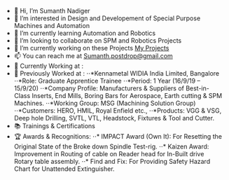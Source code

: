 - 👋 Hi, I’m Sumanth Nadiger
- 👀 I’m interested in Design and Developement of Special Purpose Machines and Automation
- 🌱 I’m currently learning Automation and Robotics
- 💞️ I’m looking to collaborate on SPM and Robotics Projects
- 📖 I’m currently working on these Projects [My Projects](https://github.com/SumanthNadiger/Portfolio)
- 📫 You can reach me at Sumanth.postdrop@gmail.com
- 🏢 Currently Working at :
- 🏢 Previously Worked at : ⋅⋅*Kennametal WIDIA India Limited, Bangalore
                             ⋅⋅*Role: Graduate Apprentice Trainee 
                             ⋅⋅*Period: 1 Year (16/9/19 – 15/9/20)
                             ⋅⋅*Company Profile: Manufacturers & Suppliers of Best-in-Class Inserts, End Mills, Boring Bars for Aerospace, Earth cutting & SPM Machines.
                             ⋅⋅*Working Group: MSG (Machining Solution Group)
                             ⋅⋅*Customers: HERO, HMIL, Royal Enfield etc.,
                             ⋅⋅*Products: VGG & VSG, Deep hole Drilling, SVTL, VTL, Headstock, Fixtures & Tool and Cutter.
- 📚 Trainings & Certifications
- 🏆 Awards & Recognitions: 
      ⋅⋅* 	IMPACT Award (Own It): For Resetting the Original State of the Broke down Spindle Test-rig.
      ⋅⋅* 	Kaizen Award: Improvement in Routing of cable on Reader head for In-Built drive Rotary table assembly. 
      ⋅⋅* 	Find and Fix: For Providing Safety Hazard Chart for Unattended Extinguisher. 
<!---
SumanthNadiger/SumanthNadiger is a ✨ special ✨ repository because its `README.md` (this file) appears on your GitHub profile.
You can click the Preview link to take a look at your changes.
--->
